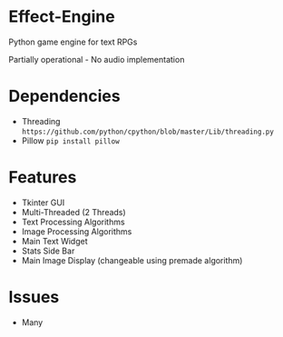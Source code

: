 # Effect-Engine
Python game engine for text RPGs

Partially operational - No audio implementation

# Dependencies
- Threading ```https://github.com/python/cpython/blob/master/Lib/threading.py```
- Pillow ```pip install pillow```

# Features
- Tkinter GUI
- Multi-Threaded (2 Threads)
- Text Processing Algorithms
- Image Processing Algorithms
- Main Text Widget
- Stats Side Bar
- Main Image Display (changeable using premade algorithm)

# Issues
- Many
